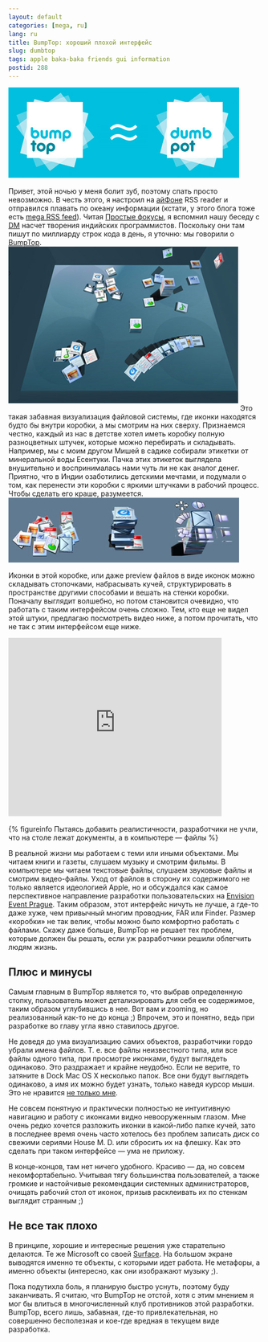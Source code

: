 ```yaml
---
layout: default
categories: [mega, ru]
lang: ru
title: BumpTop: хороший плохой интерфейс
slug: dumbtop
tags: apple baka-baka friends gui information 
postid: 288
---
```

<img src='/o_O/dumbtop/bumpdumb.jpg' alt='Dumb BumpTop' style="padding-bottom: 15px;" width="460" height="180"/>
Привет, этой ночью у меня болит зуб, поэтому спать просто невозможно. В честь этого, я настроил на <a href="/mega/iphone/">айФоне</a> RSS reader и отправился плавать по океану информации (кстати, у этого блога тоже есть <a href="feed://mega.genn.org/feed/">mega RSS feed</a>). Читая <a href="http://focused.ru/1799/">Простые фокусы</a>, я вспомнил нашу беседу с <a href="http://dmitry.shaposhnik.name/">DM</a> насчет творения индийских программистов. Поскольку они там пишут по миллиарду строк кода в день, я уточню: мы говорили о <a href="http://www.bumptop.com/">BumpTop</a>.
<!--more-->
<img src='/o_O/dumbtop/room.jpg' alt='BumpTop screenshot' style="padding-bottom: 15px;" width="458" height="312"/>
Это такая забавная визуализация файловой системы, где иконки находятся будто бы внутри коробки, а мы смотрим на них сверху. Признаемся честно, каждый из нас в детстве хотел иметь коробку полную разноцветных штучек, которые можно перебирать и складывать. Например, мы с моим другом Мишей в садике собирали этикетки от минеральной воды Есентуки. Пачка этих этикеток выглядела внушительно и воспринималась нами чуть ли не как аналог денег. Приятно, что в Индии озаботились детскими мечтами, и подумали о том, как перенести эти коробки с яркими штучками в рабочий процесс. Чтобы сделать его краше, разумеется.

<img src='/o_O/dumbtop/icons.jpg' alt='BumpTop icons'  width="460" height="129"/>

Иконки в этой коробке, или даже preview файлов в виде иконок можно складывать стопочками, набрасывать кучей, структурировать в пространстве другими способами и вешать на стенки коробки. Поначалу выглядит волшебно, но потом становится очевидно, что работать с таким интерфейсом очень сложно. Тем, кто еще не видел этой штуки, предлагаю посмотреть видео ниже, а потом прочитать, что не так с этим интерфейсом еще ниже.

<object width="425" height="355"><param name="movie" value="http://www.youtube.com/v/M0ODskdEPnQ&hl=en"></param><param name="wmode" value="transparent"></param><embed src="http://www.youtube.com/v/M0ODskdEPnQ&hl=en" type="application/x-shockwave-flash" wmode="transparent" width="425" height="355"></embed></object>


{% figureinfo Пытаясь добавить реалистичности, разработчики не учли, что на столе лежат документы, а в компьютере — файлы %}



В реальной жизни мы работаем с теми или иными объектами. Мы читаем книги и газеты, слушаем музыку и смотрим фильмы. В компьютере мы читаем текстовые файлы, слушаем звуковые файлы и смотрим видео-файлы. Уход от файлов в сторону их содержимого не только является идеологией Apple, но и обсуждался как самое перспективное направление разработки пользовательских на <a href="/mega/envision-praha/">Envision Event Prague</a>. Таким образом, этот интерфейс ничуть не лучше, а где-то даже хуже, чем привычный многим проводник, FAR или Finder. Размер «коробки» не так велик, чтобы можно было комфортно работать с файлами. Скажу даже больше, BumpTop не решает тех проблем, которые должен бы решать, если уж разработчики решили облегчить людям жизнь.



## Плюс и минусы

Самым  главным в BumpTop является то, что выбрав определенную стопку, пользователь может детализировать для себя ее содержимое, таким образом углубившись в нее. Вот вам и zooming, но реализованный как-то не до конца ;) Впрочем, это и понятно, ведь при разработке во главу угла явно ставилось другое. 

Не доведя до ума визуализацию самих объектов, разработчики гордо убрали имена файлов. Т. е. все файлы неизвестного типа, или все файлы одного типа, при просмотре иконками, будут выглядеть одинаково. Это раздражает и крайне неудобно. Если не верите, то затяните в Dock Mac OS X несколько папок. Все они будут выглядеть одинаково, а имя их можно будет узнать, только наведя курсор мыши. Это не нравится <a href="http://www.asktog.com/columns/044top10docksucks.html">не только мне</a>.

Не совсем понятную и практически полностью не интуитивную навигацию и работу с иконками видно невооруженным глазом. Мне очень редко хочется разложить иконки в какой-либо папке кучей, зато в последнее время очень часто хотелось без проблем записать диск со свежими сериями House M. D. или сбросить их на флешку. Как это сделать при таком интерфейсе — ума не приложу.

В конце-концов, там нет ничего удобного. Красиво — да, но совсем некомфортабельно. Учитывая тягу большинства пользователей, а также громкие и настойчивые рекомендации системных администраторов, очищать рабочий стол от иконок, призыв расклеивать их по стенкам выглядит странным ;)



## Не все так плохо

В  принципе, хорошие и интересные решения уже старательно делаются. Те же Microsoft со своей <a href="http://www.microsoft.com/surface/">Surface</a>. На большом экране выводятся именно те объекты, с которыми идет работа. Не метафоры, а именно объекты (интересно, как они изображают музыку ;).

Пока подутихла боль, я планирую быстро уснуть, поэтому буду заканчивать. Я считаю, что BumpTop не отстой, хотя с этим мнением я мог бы влиться в многочисленный клуб противников этой разработки. BumpTop, всего лишь, забавная, где-то привлекательная, но совершенно бесполезная и кое-где вредная в текущем виде разработка.